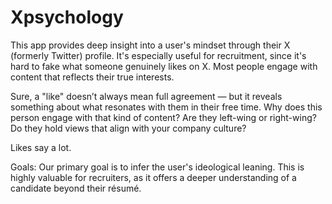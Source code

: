 # Xpsychology


This app provides deep insight into a user's mindset through their X (formerly Twitter) profile. It's especially useful for recruitment, since it's hard to fake what someone genuinely likes on X. Most people engage with content that reflects their true interests.

Sure, a "like" doesn’t always mean full agreement — but it reveals something about what resonates with them in their free time. Why does this person engage with that kind of content? Are they left-wing or right-wing? Do they hold views that align with your company culture?

Likes say a lot.

Goals:
Our primary goal is to infer the user's ideological leaning. This is highly valuable for recruiters, as it offers a deeper understanding of a candidate beyond their résumé.







